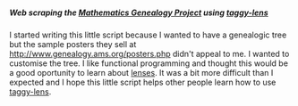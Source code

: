 ##### Web scraping the [Mathematics Genealogy Project](http://www.genealogy.ams.org/) using [taggy-lens](https://github.com/alpmestan/taggy-lens)

I started writing this little script because I wanted to have a genealogic tree but the sample posters they sell at http://www.genealogy.ams.org/posters.php didn't appeal to me. I wanted to customise the tree. I like functional programming and thought this would be a good oportunity to learn about [lenses](https://github.com/ekmett/lens). It was a bit more difficult than I expected and I hope this little script helps other people learn how to use [taggy-lens](https://github.com/alpmestan/taggy-lens).
